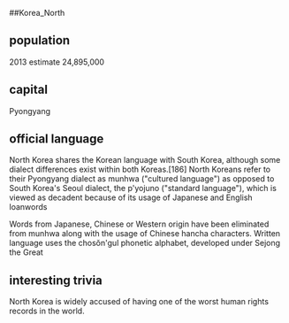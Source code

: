 ##Korea_North
## population
2013 estimate 	24,895,000

## capital
Pyongyang
 
## official language
North Korea shares the Korean language with South Korea, although some dialect differences exist within both Koreas.[186] North Koreans refer to their Pyongyang dialect as munhwa ("cultured language") as opposed to South Korea's Seoul dialect, the p'yojuno ("standard language"), which is viewed as decadent because of its usage of Japanese and English loanwords

Words from Japanese, Chinese or Western origin have been eliminated from munhwa along with the usage of Chinese hancha characters. Written language uses the chosŏn'gul phonetic alphabet, developed under Sejong the Great 

## interesting trivia
North Korea is widely accused of having one of the worst human rights records in the world.


